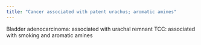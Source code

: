 ```yaml
---
title: "Cancer associated with patent urachus; aromatic amines"
---
```

Bladder adenocarcinoma: associated with urachal remnant
TCC: associated with smoking and aromatic amines

